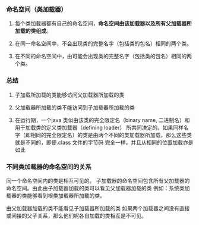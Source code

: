 ### 命名空间（类加载器）

1. 每个类加载器都有自己的命名空间，**命名空间由该加载器以及所有父加载器所加载的类组成**。

2. 在同一命名空间中，不会出现类的完整名字（包括类的包名）相同的两个类。

3. 在不同的命名空间中，由可能会出现类的完整名字（包括类的包名）相同的两个类。

### 总结
1. 子加载所加载的类能够访问父加载器所加载的类

2. 父加载器所加载的类不能访问到子加载器所加载的类

3. 在运行期，一个java 类似由该类的完全限定名（binary name, 二进制名）和用于加载类的定义类加载器（defining loader）
所共同决定的。如果同样名字（即相同的完全限定名）的类是由两个不同的类加载器所加载，那么这些类就是不同的，即便.class 文件的字节码
完全一样。并且从相同的位置加载亦是如此

### 不同类加载器的命名空间的关系
同一个命名空间内的类是相互可见的。
子加载器的命名空间包含所有父加载器的命名空间。由此由子加载器加载的类可以看见父加载器加载的类
例如：系统类加载器的类能够看到根类加载器所加载的类。

由父加载器加载的类不能看见子加载器所加载的类
如果两个加载器之间没有直接或间接的父子关系，那么他们呢各自加载的类相互是不可见。
